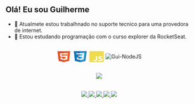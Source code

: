 ## Olá! Eu sou Guilherme

- 👯 Atualmete estou trabalhnado no suporte tecnico para uma provedora de internet.
- 🌱 Estou estudando programação com o curso explorer da RocketSeat.

<div align="center" style="display: inline_block"><br>
  <img align="center" alt="Gui-HTML" height="30" width="40" src="https://raw.githubusercontent.com/devicons/devicon/master/icons/html5/html5-original.svg">
  <img align="center" alt="Gui-CSS" height="30" width="40" src="https://raw.githubusercontent.com/devicons/devicon/master/icons/css3/css3-original.svg">
  <img align="center" alt="Gui-Js" height="30" width="40" src="https://raw.githubusercontent.com/devicons/devicon/master/icons/javascript/javascript-plain.svg">
  <img align="center" alt="Gui-NodeJS" height="30" width="40" src="https://user-images.githubusercontent.com/91683433/194445624-7e81362f-1137-444a-aeb6-a727276ee7da.svg">
</div>

##

<div align="center">
  <a href="https://github.com/guidattein" target="_blank">
  <img height="180em" src="https://github-readme-stats.vercel.app/api?username=GuiDattein&show_icons=true&theme=dark&include_all_commits=true&count_private=true"/>
  <!--<img height="180em" src="https://github-readme-stats.vercel.app/api/top-langs/?username=GuiDattein&layout=compact&langs_count=7&theme=dark"/>-->
</div>

##

<div align="center"> 
  <a href="https://www.linkedin.com/in/guidattein/" target="_blank">
    <img src="https://img.shields.io/badge/-LinkedIn-%230077B5?style=for-the-badge&logo=linkedin&logoColor=white" target="_blank">
  </a>
  <a href = "mailto:guilhermedattein@gmail.com">
    <img src="https://img.shields.io/badge/Gmail-D14836?style=for-the-badge&logo=gmail&logoColor=white" target="_blank">
  </a>
  <a href="http://web.whatsapp.com/send?phone=5511942005299" target="_blank">
    <img src="https://img.shields.io/badge/WhatsApp-25D366?style=for-the-badge&logo=whatsapp&logoColor=white" target="_blank">
  </a>
  <a href="https://www.instagram.com/gui_dattein/" target="_blank">
    <img src="https://img.shields.io/badge/Instagram-E4405F?style=for-the-badge&logo=instagram&logoColor=white" target="_blank">
  </a>
  <a href="https://discord.gg/NDbUz5Zk" target="_blank">
    <img src="https://img.shields.io/badge/Discord-7289DA?style=for-the-badge&logo=discord&logoColor=white" target="_blank">
  </a> 
  
   
 
  
 
</div>
